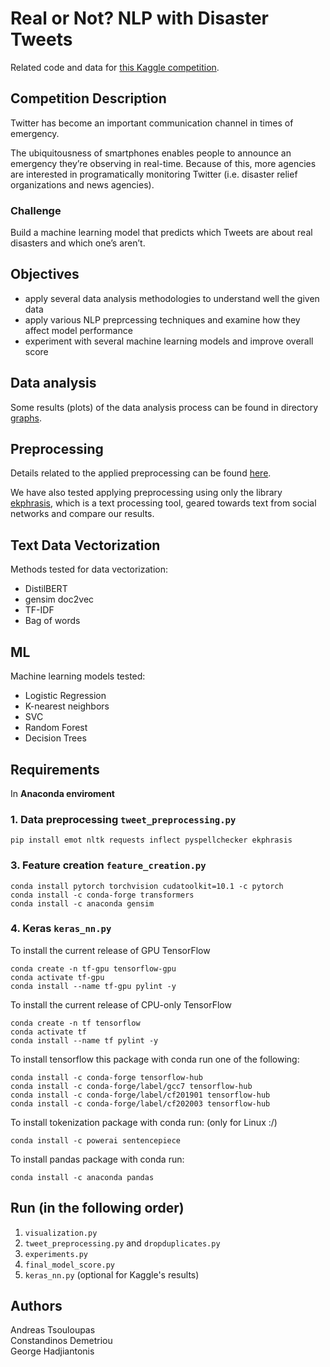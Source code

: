 # Real or Not? NLP with Disaster Tweets
Related code and data for [this Kaggle competition](https://www.kaggle.com/c/nlp-getting-started).

## Competition Description
Twitter has become an important communication channel in times of emergency.  

The ubiquitousness of smartphones enables people to announce an emergency they’re observing in real-time. Because of this, more agencies are interested in programatically monitoring Twitter (i.e. disaster relief organizations and news agencies).

### Challenge
Build a machine learning model that predicts which Tweets are about real disasters and which one’s aren’t.

## Objectives
+ apply several data analysis methodologies to understand well the given data
+ apply various NLP preprcessing techniques and examine how they affect model performance
+ experiment with several machine learning models and improve overall score

## Data analysis
Some results (plots) of the data analysis process can be found in directory [graphs](https://github.com/constandinos/disaster-tweets/tree/master/graphs).

## Preprocessing
Details related to the applied preprocessing can be found [here](./dataset/README.md).

We have also tested applying preprocessing using only the library [ekphrasis](https://github.com/cbaziotis/ekphrasis), which is a text processing tool, geared towards text from social networks and compare our results.

## Text Data Vectorization
Methods tested for data vectorization:
+ DistilBERT
+ gensim doc2vec
+ TF-IDF
+ Bag of words

## ML
Machine learning models tested:
+ Logistic Regression
+ K-nearest neighbors
+ SVC
+ Random Forest
+ Decision Trees

## Requirements
In **Anaconda enviroment**

### 1. Data preprocessing `tweet_preprocessing.py`
```
pip install emot nltk requests inflect pyspellchecker ekphrasis
```

### 3. Feature creation `feature_creation.py`
```
conda install pytorch torchvision cudatoolkit=10.1 -c pytorch
conda install -c conda-forge transformers
conda install -c anaconda gensim
```

### 4. Keras `keras_nn.py`
To install the current release of GPU TensorFlow
```
conda create -n tf-gpu tensorflow-gpu
conda activate tf-gpu
conda install --name tf-gpu pylint -y
```
To install the current release of CPU-only TensorFlow
```
conda create -n tf tensorflow
conda activate tf
conda install --name tf pylint -y
```
To install tensorflow this package with conda run one of the following:
```
conda install -c conda-forge tensorflow-hub
conda install -c conda-forge/label/gcc7 tensorflow-hub
conda install -c conda-forge/label/cf201901 tensorflow-hub
conda install -c conda-forge/label/cf202003 tensorflow-hub
```
To install tokenization package with conda run: (only for Linux :/)
```
conda install -c powerai sentencepiece
```
To install pandas package with conda run:
```
conda install -c anaconda pandas
```
## Run (in the following order)
1. `visualization.py`
2. `tweet_preprocessing.py` and `dropduplicates.py`
3. `experiments.py`
4. `final_model_score.py`
5. `keras_nn.py` (optional for Kaggle's results)

## Authors
Andreas Tsouloupas  
Constandinos Demetriou    
George Hadjiantonis
